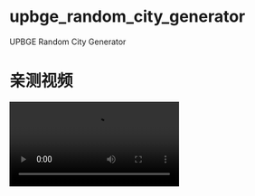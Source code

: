 # upbge_random_city_generator
UPBGE Random City Generator
# 亲测视频
![](upbge_random_city_generator/screen.mp4)
